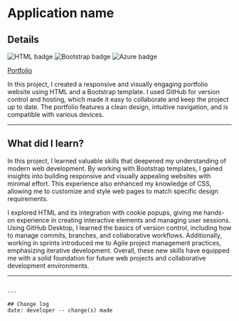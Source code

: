 # Application name
## Details
![HTML badge](https://img.shields.io/badge/HTML5-3776AB?style=for-the-badge&logo=html5&logoColor=white)
![Bootstrap badge](https://img.shields.io/badge/Bootstrap-563D7C?style=for-the-badge&logo=bootstrap&logoColor=white)
![Azure badge](https://img.shields.io/badge/Microsoft_Azure-0089D6?style=for-the-badge&logo=microsoft-azure&logoColor=white)

[Portfolio](https://www.paulthachil.me/)

In this project, I created a responsive and visually engaging portfolio website using HTML and a Bootstrap template. I used GitHub for version control and hosting, which made it easy to collaborate and keep the project up to date. The portfolio features a clean design, intuitive navigation, and is compatible with various devices.

---

## What did I learn?
In this project, I learned valuable skills that deepened my understanding of modern web development. By working with Bootstrap templates, I gained insights into building responsive and visually appealing websites with minimal effort. This experience also enhanced my knowledge of CSS, allowing me to customize and style web pages to match specific design requirements.

I explored HTML and its integration with cookie popups, giving me hands-on experience in creating interactive elements and managing user sessions. Using GitHub Desktop, I learned the basics of version control, including how to manage commits, branches, and collaborative workflows. Additionally, working in sprints introduced me to Agile project management practices, emphasizing iterative development. Overall, these new skills have equipped me with a solid foundation for future web projects and collaborative development environments.  

---


```

---

## Change log
date: developer -- change(s) made
